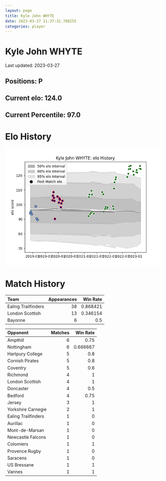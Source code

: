 ```yaml
---  
layout: page  
title: Kyle John WHYTE  
date: 2023-03-27 11:37:31.780255  
categories: player  
---
```

# Kyle John WHYTE


Last updated: 2023-03-27
## Positions: P

## Current elo: 124.0

## Current Percentile: 97.0

# Elo History


![elo history](history_KyleJohnWHYTE.png)
# Match History


| Team                |   Appearances |   Win Rate |
|:--------------------|--------------:|-----------:|
| Ealing Trailfinders |            38 |   0.868421 |
| London Scottish     |            13 |   0.346154 |
| Bayonne             |             6 |   0.5      |

| Opponent            |   Matches |   Win Rate |
|:--------------------|----------:|-----------:|
| Ampthill            |         6 |   0.75     |
| Nottingham          |         6 |   0.666667 |
| Hartpury College    |         5 |   0.8      |
| Cornish Pirates     |         5 |   0.8      |
| Coventry            |         5 |   0.6      |
| Richmond            |         4 |   1        |
| London Scottish     |         4 |   1        |
| Doncaster           |         4 |   0.5      |
| Bedford             |         4 |   0.75     |
| Jersey              |         3 |   1        |
| Yorkshire Carnegie  |         2 |   1        |
| Ealing Trailfinders |         1 |   0        |
| Aurillac            |         1 |   0        |
| Mont-de-Marsan      |         1 |   0        |
| Newcastle Falcons   |         1 |   0        |
| Colomiers           |         1 |   1        |
| Provence Rugby      |         1 |   0        |
| Saracens            |         1 |   0        |
| US Bressane         |         1 |   1        |
| Vannes              |         1 |   1        |